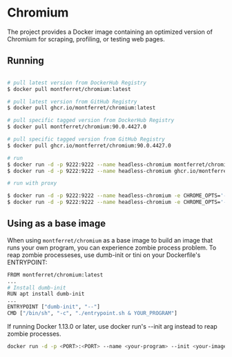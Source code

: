 # Chromium

The project provides a Docker image containing an optimized version of Chromium for scraping, profiling, or testing web pages.


## Running

```bash

# pull latest version from DockerHub Registry
$ docker pull montferret/chromium:latest

# pull latest version from GitHub Registry
$ docker pull ghcr.io/montferret/chromium:latest

# pull specific tagged version from DockerHub Registry
$ docker pull montferret/chromium:90.0.4427.0

# pull specific tagged version from GitHub Registry
$ docker pull ghcr.io/montferret/chromium:90.0.4427.0

# run
$ docker run -d -p 9222:9222 --name headless-chromium montferret/chromium
$ docker run -d -p 9222:9222 --name headless-chromium ghcr.io/montferret/chromium

# run with proxy

$ docker run -d -p 9222:9222 --name headless-chromium -e CHROME_OPTS='--proxy-server=my-proxy.com' montferret/chromium
$ docker run -d -p 9222:9222 --name headless-chromium -e CHROME_OPTS='--proxy-server=my-proxy.com' ghcr.io/montferret/chromium

```

## Using as a base image

When using ``montferret/chromium`` as a base image to build an image that runs your own program, you can experience zombie process problem. To reap zombie processeses, use dumb-init or tini on your Dockerfile's ENTRYPOINT:

```bash
FROM montferret/chromium:latest
...
# Install dumb-init
RUN apt install dumb-init
...
ENTRYPOINT ["dumb-init", "--"]
CMD ["/bin/sh", "-c", "./entrypoint.sh & YOUR_PROGRAM"]
```

If running Docker 1.13.0 or later, use docker run's --init arg instead to reap zombie processes.

```bash
docker run -d -p <PORT>:<PORT> --name <your-program> --init <your-image>
```
